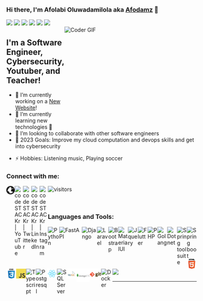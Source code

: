 ### Hi there, I'm Afolabi Oluwadamilola aka [Afodamz][youtube] 👋

![](https://komarev.com/ghpvc/?username=afodamz&color=blue&style=flat)
<a href="https://github.com/afodamz"><img src="https://img.shields.io/github/stars/afodamz?style=flat"/></a>
<a href="https://github.com/afodamz"><img src="https://img.shields.io/github/contributors/afodamz/afodamz?color=orange"/></a>
<a href="https://github.com/afodamz"><img src="https://img.shields.io/github/followers/afodamz?style=flat"/></a>
<a href="https://twitter.com/afodamz"><img src="https://img.shields.io/twitter/follow/afodamz?style=social"/></a>
<a href="https://github.com/afodamz"><img src="https://img.shields.io/github/watchers/afodamz/afodamz?style=flat"/></a>
<br><img align="right" alt="Coder GIF" height=250 width=350 src="https://magiccopy.xyz/assets/images/hadder.gif"/>


## I'm a Software Engineer, Cybersecurity, Youtuber, and Teacher!
- 🔭 I’m currently working on a [New Website][website]!
- 🌱 I’m currently learning new technologies 🤣
- 👯 I’m looking to collaborate with other software engineers
- 🥅 2023 Goals: Improve my cloud computation and devops skills and get into cybersecurity
<!-- - 🥅 2023 Goals: Improve my cloud computation and devops skills and get into cybersecurity [Afodamz][youtube] -->
- ⚡ Hobbies: Listening music, Playing soccer 

### Connect with me:

[<img align="left" alt="codeSTACKr.com" width="22px" src="https://raw.githubusercontent.com/iconic/open-iconic/master/svg/globe.svg" />][website]
[<img align="left" alt="codeSTACKr | YouTube" width="22px" src="https://cdn.jsdelivr.net/npm/simple-icons@v3/icons/youtube.svg" />][youtube]
[<img align="left" alt="codeSTACKr | Twitter" width="22px" src="https://cdn.jsdelivr.net/npm/simple-icons@v3/icons/twitter.svg" />][twitter]
[<img align="left" alt="codeSTACKr | LinkedIn" width="22px" src="https://cdn.jsdelivr.net/npm/simple-icons@v3/icons/linkedin.svg" />][linkedin]
[<img align="left" alt="codeSTACKr | Instagram" width="22px" src="https://cdn.jsdelivr.net/npm/simple-icons@v3/icons/instagram.svg" />][instagram]
![visitors](https://visitor-badge.glitch.me/badge?page_id=page.id)


<br />

### Languages and Tools:

<img align="left" alt="Python" width="30px" src="https://upload.wikimedia.org/wikipedia/commons/thumb/0/0a/Python.svg/1200px-Python.svg.png" />
<img align="left" alt="FastAPI" width="60px" src="https://th.bing.com/th/id/OIP.du7p50wS_fIsaC_lR18qsgAAAA?pid=ImgDet&rs=1" />
<img align="left" alt="Django" width="40px" src="https://www.fullstackpython.com/img/logos/django.png" />
<img align="left" alt="Laravel" width="30px" src="https://encrypted-tbn0.gstatic.com/images?q=tbn:ANd9GcRjfA0kyp8Wl61RuwLrWPEKXRZuef82nF0sw9TYFifvj9U9kzCUkXQ5ffVpF9w9FpkHfy0&usqp=CAU" />
<img align="left" alt="Bootstrap" width="26px" src="https://user-images.githubusercontent.com/19311256/89726916-be5f5380-da3d-11ea-9fa1-108cc23b3945.png" />
<img align="left" alt="MaterialUI" width="26px" src="https://img.stackshare.io/service/1904/default_44d81cb9fadbc3688b7e91a6d5217d0ea5358b57.png" />
<img align="left" alt="Jquery" width="26px" src="https://user-images.githubusercontent.com/19311256/89726918-c28b7100-da3d-11ea-9e0a-b37f1e2527ea.png" />
<img align="left" alt="Flutter" width="26px" src="https://cdn.icon-icons.com/icons2/2108/PNG/512/flutter_icon_130936.png" />
<img align="left" alt="PHP" width="26px" src="https://th.bing.com/th/id/OIP.DnPd5yHeKsm1H63J9w2VSQHaHa?pid=ImgDet&rs=1" />
<img align="left" alt="Golang" width="26px" src="https://go.dev/blog/go-brand/Go-Logo/PNG/Go-Logo_Blue.png" />
<img align="left" alt="Dotnet" width="26px" src="https://th.bing.com/th/id/OIP.Y4gm-FNKdaF1qUqUPsb64wHaHa?pid=ImgDet&rs=1" />
<img align="left" alt="Spring tool suite" width="26px" src="https://user-images.githubusercontent.com/19311256/89726919-c61ef800-da3d-11ea-868d-b33d9955dfcc.png" />
<img align="left" alt="Spring boot" width="26px" src="https://user-images.githubusercontent.com/19311256/89726694-eef1be00-da3a-11ea-8551-a9e143ea0c5d.png" />
<img align="left" alt="HTML5" width="26px" src="https://raw.githubusercontent.com/github/explore/80688e429a7d4ef2fca1e82350fe8e3517d3494d/topics/html/html.png" />
<img align="left" alt="CSS3" width="26px" src="https://raw.githubusercontent.com/github/explore/80688e429a7d4ef2fca1e82350fe8e3517d3494d/topics/css/css.png" />
<img align="left" alt="JavaScript" width="26px" src="https://raw.githubusercontent.com/github/explore/80688e429a7d4ef2fca1e82350fe8e3517d3494d/topics/javascript/javascript.png" />
<img align="left" alt="Typescript" width="26px" src="https://upload.wikimedia.org/wikipedia/commons/thumb/4/4c/Typescript_logo_2020.svg/512px-Typescript_logo_2020.svg.png" />
<img align="left" alt="Postgresql" width="30px" src="https://th.bing.com/th/id/R.a12aa2df399451bb2616e0a08981ed95?rik=D0%2fGAGaeU2cCtA&pid=ImgRaw&r=0" />
<img align="left" alt="React" width="26px" src="https://raw.githubusercontent.com/github/explore/80688e429a7d4ef2fca1e82350fe8e3517d3494d/topics/react/react.png" />
<img align="left" alt="SQLServer" width="26px" src="https://th.bing.com/th/id/OIP.y-deMym4sCo9Fq5m4B8U9QHaHO?pid=ImgDet&rs=1" />
<img align="left" alt="MySQL" width="26px" src="https://raw.githubusercontent.com/github/explore/80688e429a7d4ef2fca1e82350fe8e3517d3494d/topics/mysql/mysql.png" />
<img align="left" alt="MongoDB" width="35px" src="https://raw.githubusercontent.com/github/explore/80688e429a7d4ef2fca1e82350fe8e3517d3494d/topics/mongodb/mongodb.png" />
<img align="left" alt="Git" width="30px" src="https://raw.githubusercontent.com/github/explore/80688e429a7d4ef2fca1e82350fe8e3517d3494d/topics/git/git.png" />
<img align="left" alt="Docker" width="30px" src="https://th.bing.com/th/id/R.f56174382f698556d4d63de4d8c70e48?rik=7TNZh0Qu7rB3qg&riu=http%3a%2f%2flogos-download.com%2fwp-content%2fuploads%2f2016%2f09%2fDocker_logo.png&ehk=3bIEk6kEfOfkM%2fXL3vD30cFCffWkz%2fhymoTC2pq9GVU%3d&risl=&pid=ImgRaw&r=0"/>

<br/>
<br/>

---
<img height="180em" src="https://github-readme-stats.vercel.app/api?username=afodamz&show_icons=true&hide_border=true&&count_private=true&include_all_commits=true" />

---




[website]: http://afodamz.com/
[New Website]: http://afodamz.com/
[Afodamz]: http://afodamz.com/
[twitter]: http://twitter.com/afodamz
[youtube]: https://www.youtube.com/channel/UCp0jUdFSTDEi4gmZljQ9SOg
[instagram]: https://www.instagram.com/afodamz/
[linkedin]: https://www.linkedin.com/in/afodamz
